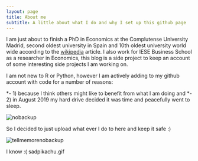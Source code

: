 ```yaml
---
layout: page
title: About me
subtitle: A little about what I do and why I set up this github page
---
```


I am just about to finish a PhD in Economics at the Complutense University Madrid, second oldest university in Spain and 10th oldest university world wide according to the [wikipedia](https://en.wikipedia.org/wiki/List_of_oldest_universities_in_continuous_operation) article. I also work for IESE Business School as a researcher in Economics, this blog is a side project to keep an account of some interesting side projects I am working on.

I am not new to R or Python, however I am actively adding to my github account with code for a number of reasons:

*- 1) because I think others might like to benefit from what I am doing and
*- 2) in August 2019 my hard drive decided it was time and peacefully went to sleep.


![nobackup](https://github.com/msmith01/msmith01.github.io/blob/master/img/nobackup.jpg?raw=true?style=centerme)



So I decided to just upload what ever I do to here and keep it safe :)

![tellmemorenobackup](https://github.com/msmith01/msmith01.github.io/blob/master/img/dataloss.jpg?raw=true?style=centerme)

I know :( sadpikachu.gif
